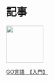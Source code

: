 # 記事

 <img src="https://github.com/Keito777/study_golang/assets/65697369/a5c7ce31-f99f-4cfd-a95c-fef3632f05fb"  width="100">
 

 [GO言語　【入門】](https://zenn.dev/777kkk/books/bb6b650b7ba677)
